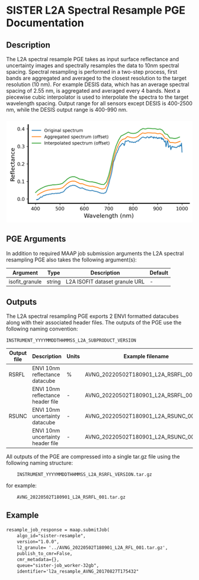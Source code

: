 # SISTER L2A Spectral Resample PGE Documentation

## Description

The L2A spectral resample PGE takes as input surface reflectance and uncertainty images and spectrally resamples the data
to 10nm spectral spacing. Spectral resampling is performed in a two-step process, first bands are aggregated and averaged to the closest resolution to the target resolution (10 nm). For example DESIS data, which has an average spectral spacing of 2.55 nm, is aggregated and averaged every 4 bands. Next a piecewise cubic interpolator is used to interpolate the spectra to the target wavelength spacing. Output range for all sensors except DESIS is 400-2500 nm, while the DESIS output range is 400-990 nm.

###

![DESIS spectral resampling example](./spectral_resample_example.png)

## PGE Arguments

In addition to required MAAP job submission arguments the L2A spectral resampling PGE also takes the following argument(s):


|Argument| Type |  Description | Default|
|---|---|---|---|
| isofit_granule| string |L2A ISOFIT dataset granule URL| -|


## Outputs

The L2A spectral resampling PGE exports 2 ENVI formatted datacubes along with their associated header files. The outputs of the PGE use the following naming convention:

    INSTRUMENT_YYYYMMDDTHHMMSS_L2A_SUBPRODUCT_VERSION

|Output file| Description |  Units | Example filename |
|---|---|---|---|
| RSRFL| ENVI 10nm reflectance datacube | % | AVNG\_20220502T180901\_L2A\_RSRFL_001|
| | ENVI 10nm reflectance header file  | - | AVNG\_20220502T180901\_L2A\_RSRFL_001.hdr|
| RSUNC| ENVI 10nm uncertainty datacube | - | AVNG\_20220502T180901\_L2A\_RSUNC_001|
| | ENVI 10nm uncertainty header file  | - | AVNG\_20220502T180901\_L2A\_RSUNC_001.hdr|


All outputs of the PGE are compressed into a single tar.gz file using the following naming structure:
 
 	 	INSTRUMENT_YYYYMMDDTHHMMSS_L2A_RSRFL_VERSION.tar.gz
 	 	
for example:

		AVNG_20220502T180901_L2A_RSRFL_001.tar.gz

## Example
	
	resample_job_response = maap.submitJob(
	    algo_id="sister-resample",
	    version="1.0.0",
	    l2_granule= '../AVNG_20220502T180901_L2A_RFL_001.tar.gz',
	    publish_to_cmr=False,
	    cmr_metadata={},
	    queue="sister-job_worker-32gb",
	    identifier='l2a_resample_AVNG_20170827T175432"

 
 















